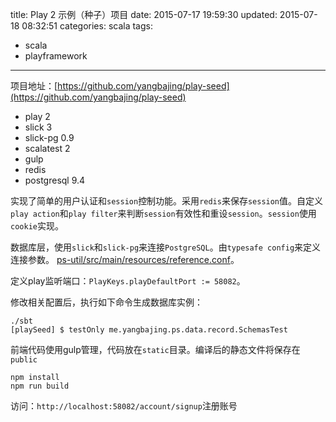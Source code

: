 title: Play 2 示例（种子）项目
date: 2015-07-17 19:59:30
updated: 2015-07-18 08:32:51
categories: scala
tags:
- scala
- playframework
---
项目地址：[https://github.com/yangbajing/play-seed](https://github.com/yangbajing/play-seed)

- play 2
- slick 3
- slick-pg 0.9
- scalatest 2
- gulp
- redis
- postgresql 9.4

实现了简单的用户认证和`session`控制功能。采用`redis`来保存`session`值。自定义`play action`和`play filter`来判断`session`有效性和重设`session`。`session`使用`cookie`实现。

数据库层，使用`slick`和`slick-pg`来连接`PostgreSQL`。由`typesafe config`来定义连接参数。
[ps-util/src/main/resources/reference.conf](https://github.com/yangbajing/play-seed/blob/master/ps-util/src/main/resources/reference.conf)。

定义play监听端口：`PlayKeys.playDefaultPort := 58082`。

修改相关配置后，执行如下命令生成数据库实例：

```
./sbt
[playSeed] $ testOnly me.yangbajing.ps.data.record.SchemasTest
```

前端代码使用gulp管理，代码放在`static`目录。编译后的静态文件将保存在`public`

```
npm install
npm run build
```

访问：`http://localhost:58082/account/signup`注册账号
